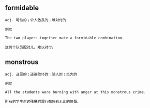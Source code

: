 ## formidable
```
adj. 可怕的；令人敬畏的；难对付的

例句

The two players together make a formidable combination.

这两个队员配对儿，难以对付。
```
## monstrous
```
adj. 丑恶的；道德败坏的；骇人的；巨大的

例句

All the students were burning with anger at this monstrous crime.

所有的学生对这残暴的罪行都感到无比的愤慨。
```
 
